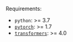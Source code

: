 Requirements:
* `python`: >= 3.7
* [`pytorch`](https://github.com/pytorch/pytorch): >= 1.7
* [`transformers`](https://github.com/huggingface/transformers): >= 4.0
